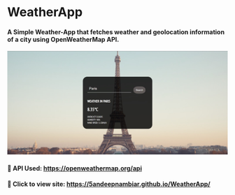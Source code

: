 # WeatherApp

#### A Simple Weather-App that fetches weather and geolocation information of a city using <b>OpenWeatherMap API<b>.

![Screenshot](Sample.jpg)

#### 🔱 API Used: https://openweathermap.org/api
 
#### 💠 Click to view site: https://5andeepnambiar.github.io/WeatherApp/
  






